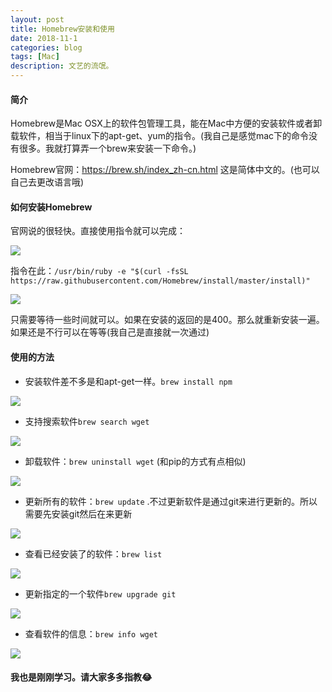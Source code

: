 ```yaml
---
layout: post
title: Homebrew安装和使用
date: 2018-11-1
categories: blog
tags: [Mac]
description: 文艺的流氓。
---
```


#### 简介

Homebrew是Mac OSX上的软件包管理工具，能在Mac中方便的安装软件或者卸载软件，相当于linux下的apt-get、yum的指令。(我自己是感觉mac下的命令没有很多。我就打算弄一个brew来安装一下命令。)

Homebrew官网：https://brew.sh/index_zh-cn.html 这是简体中文的。(也可以自己去更改语言哦)

#### 如何安装Homebrew

官网说的很轻快。直接使用指令就可以完成：

![](https://wujinlin.oss-cn-beijing.aliyuncs.com/blog/20181101095638.png)

指令在此：`/usr/bin/ruby -e "$(curl -fsSL https://raw.githubusercontent.com/Homebrew/install/master/install)"`

![](https://wujinlin.oss-cn-beijing.aliyuncs.com/blog/20181101100033.png)

只需要等待一些时间就可以。如果在安装的返回的是400。那么就重新安装一遍。如果还是不行可以在等等(我自己是直接就一次通过)

#### 使用的方法

- 安装软件差不多是和apt-get一样。`brew install npm`

![](https://wujinlin.oss-cn-beijing.aliyuncs.com/blog/20181101101145.png)

- 支持搜索软件`brew search wget`

![](https://wujinlin.oss-cn-beijing.aliyuncs.com/blog/20181101100302.png)

- 卸载软件：`brew uninstall wget` (和pip的方式有点相似)

![](https://wujinlin.oss-cn-beijing.aliyuncs.com/blog/20181101101546.png)

- 更新所有的软件：`brew update` .不过更新软件是通过git来进行更新的。所以需要先安装git然后在来更新

![](https://wujinlin.oss-cn-beijing.aliyuncs.com/blog/20181101101903.png)

- 查看已经安装了的软件：`brew list`

![](https://wujinlin.oss-cn-beijing.aliyuncs.com/blog/20181101142101.png)

- 更新指定的一个软件`brew upgrade git`

![](https://wujinlin.oss-cn-beijing.aliyuncs.com/blog/20181101102211.png)

- 查看软件的信息：`brew info wget`

![](https://wujinlin.oss-cn-beijing.aliyuncs.com/blog/20181101102355.png)

#### 我也是刚刚学习。请大家多多指教😂

